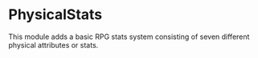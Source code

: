 PhysicalStats
============

This module adds a basic RPG stats system consisting of seven different physical attributes or stats.